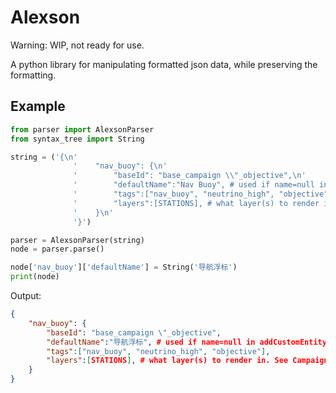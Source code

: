 # Alexson

Warning: WIP, not ready for use.

A python library for manipulating formatted json data, while preserving the formatting.

## Example

```python
from parser import AlexsonParser
from syntax_tree import String

string = ('{\n'
              '    "nav_buoy": {\n'
              '        "baseId": "base_campaign \\"_objective",\n'
              '        "defaultName":"Nav Buoy", # used if name=null in addCustomEntity() \n'
              '        "tags":["nav_buoy", "neutrino_high", "objective"],\n'
              '        "layers":[STATIONS], # what layer(s) to render in. See CampaignEngineLayer for possible values\n'
              '    }\n'
              '}')

parser = AlexsonParser(string)
node = parser.parse()

node['nav_buoy']['defaultName'] = String('导航浮标')
print(node)
```

Output:

```json
{
    "nav_buoy": {
        "baseId": "base_campaign \"_objective",
        "defaultName":"导航浮标", # used if name=null in addCustomEntity() 
        "tags":["nav_buoy", "neutrino_high", "objective"],
        "layers":[STATIONS], # what layer(s) to render in. See CampaignEngineLayer for possible values
    }
}
```